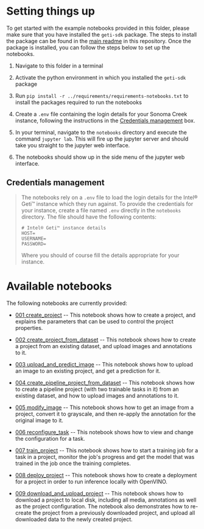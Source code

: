 # Setting things up
To get started with the example notebooks provided in this folder, please make sure
that you have installed the `geti-sdk` package. The steps to install the package
can be found in the [main readme](../README.md) in this repository. Once the package
is installed, you can follow the steps below to set up the notebooks.

1. Navigate to this folder in a terminal

2. Activate the python environment in which you installed the `geti-sdk` package

3. Run `pip install -r ../requirements/requirements-notebooks.txt` to install the packages required to
   run the notebooks

4. Create a `.env` file containing the login details for your Sonoma Creek instance,
   following the instructions in the [Credentials management](#credentials-management)
   box.

5. In your terminal, navigate to the `notebooks` directory and execute the command
   `jupyter lab`. This will fire up the jupyter server and should take you straight to
   the jupyter web interface.

6. The notebooks should show up in the side menu of the jupyter web interface.

## Credentials management
> The notebooks rely on a `.env` file to load the login details for the Intel® Geti™
> instance which they run against. To provide the credentials for your instance,
> create a file named `.env` directly in the `notebooks` directory. The file should have
> the following contents:
> ```shell
> # Intel® Geti™ instance details
> HOST=
> USERNAME=
> PASSWORD=
> ```
> Where you should of course fill the details appropriate for your instance.

# Available notebooks
The following notebooks are currently provided:

- [001 create_project](https://github.com/openvinotoolkit/sonoma_creek_sdk/blob/main/notebooks/001_create_project.ipynb)
  -- This notebook shows how to create a project, and explains the parameters that
  can be used to control the project properties.


- [002 create_project_from_dataset](https://github.com/openvinotoolkit/sonoma_creek_sdk/blob/main/notebooks/002_create_project_from_dataset.ipynb)
  -- This notebook shows how to create a project from an existing dataset, and
  upload images and annotations to it.


- [003 upload_and_predict_image](https://github.com/openvinotoolkit/sonoma_creek_sdk/blob/main/notebooks/003_upload_and_predict_image.ipynb)
  -- This notebook shows how to upload an image to an existing project, and get
  a prediction for it.


- [004 create_pipeline_project_from_dataset](https://github.com/openvinotoolkit/sonoma_creek_sdk/blob/main/notebooks/004_create_pipeline_project_from_dataset.ipynb)
  -- This notebook shows how to create a pipeline project (with two trainable tasks in
  it) from an existing dataset, and how to upload images and annotations to it.


- [005 modify_image](https://github.com/openvinotoolkit/sonoma_creek_sdk/blob/main/notebooks/005_modify_image.ipynb)
  -- This notebook shows how to get an image from a project, convert it to grayscale, and
  then re-apply the annotation for the original image to it.


- [006 reconfigure_task](https://github.com/openvinotoolkit/sonoma_creek_sdk/blob/main/notebooks/006_reconfigure_task.ipynb)
  -- This notebook shows how to view and change the configuration for a task.


- [007 train_project](https://github.com/openvinotoolkit/sonoma_creek_sdk/blob/main/notebooks/007_train_project.ipynb)
  -- This notebook shows how to start a training job for a task in a project, monitor
  the job's progress and get the model that was trained in the job once the training
  completes.


- [008 deploy_project](https://github.com/openvinotoolkit/sonoma_creek_sdk/blob/main/notebooks/008_deploy_project.ipynb)
  -- This notebook shows how to create a deployment for a project in order to run
  inference locally with OpenVINO.


- [009 download_and_upload_project](https://github.com/openvinotoolkit/sonoma_creek_sdk/blob/main/notebooks/009_download_and_upload_project.ipynb)
  -- This notebook shows how to download a project to local disk, including all media,
  annotations as well as the project configuration. The notebook also demonstrates how
  to re-create the project from a previously downloaded project, and upload all
  downloaded data to the newly created project.
